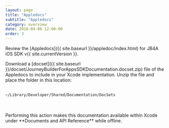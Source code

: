 ```yaml
---
layout: page
title: "Appledocs"
subtitle: "Appledocs"
category: overview
date: 2016-04-06 12:00:00
order: 3
---
```

Review the [Appledocs]({{ site.baseurl }}/appledoc/index.html) for JB4A iOS SDK v{{ site.currentVersion }}.

Download a [docset]({{ site.baseurl }}/docset/JourneyBuilderForAppsSDKDocumentation.docset.zip) file of the Appledocs to include in your Xcode implementation. Unzip the file and place the folder in this location:
<br />
<br />
```
~/Library/Developer/Shared/Documentation/DocSets
```
<br />
<br />
Performing this action makes this documentation available within Xcode under **Documents and API Reference** while offline.